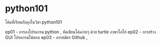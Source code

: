 # python101
โค้ดที่เรียนกับลุงในวิชา python101

ep01 - การลงโปรแกรม python , หัดเขียนโค้ดง่ายๆ ด้วย turtle ภาษาโลโก้
ep02 - การสร้าง GUI โปรแกรมโต้ตอบ
ep03 - การสมัคร Github ,
